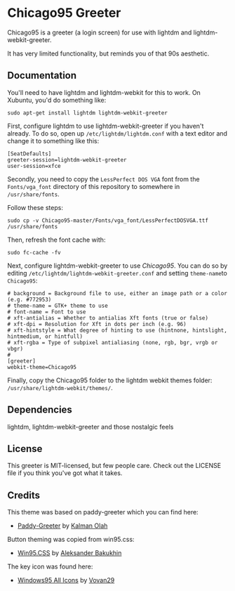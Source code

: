 Chicago95 Greeter
===================

Chicago95 is a greeter (a login screen) for use with lightdm and lightdm-webkit-greeter.

It has very limited functionality, but reminds you of that 90s aesthetic.

Documentation
-------------

You'll need to have lightdm and lightdm-webkit for this to work. On Xubuntu, you'd do something like:

    sudo apt-get install lightdm lightdm-webkit-greeter

First, configure lightdm to use lightdm-webkit-greeter if you haven't already. To do so, open up `/etc/lightdm/lightdm.conf` with a text editor and change it to something like this:

```
[SeatDefaults]
greeter-session=lightdm-webkit-greeter
user-session=xfce
```

Secondly, you need to copy the `LessPerfect DOS VGA` font from the `Fonts/vga_font` directory of this repository to somewhere in `/usr/share/fonts`.

Follow these steps:
```
sudo cp -v Chicago95-master/Fonts/vga_font/LessPerfectDOSVGA.ttf /usr/share/fonts
```

Then, refresh the font cache with:
```
sudo fc-cache -fv
```

Next, configure lightdm-webkit-greeter to use *Chicago95*. You can do so by editing `/etc/lightdm/lightdm-webkit-greeter.conf` and setting `theme-name`to `Chicago95`:

```
# background = Background file to use, either an image path or a color (e.g. #772953)
# theme-name = GTK+ theme to use
# font-name = Font to use
# xft-antialias = Whether to antialias Xft fonts (true or false)
# xft-dpi = Resolution for Xft in dots per inch (e.g. 96)
# xft-hintstyle = What degree of hinting to use (hintnone, hintslight, hintmedium, or hintfull)
# xft-rgba = Type of subpixel antialiasing (none, rgb, bgr, vrgb or vbgr)
#
[greeter]
webkit-theme=Chicago95
```


Finally, copy the Chicago95 folder to the lightdm webkit themes folder: `/usr/share/lightdm-webkit/themes/`.

Dependencies
------------

lightdm, lightdm-webkit-greeter and those nostalgic feels

License
-------

This greeter is MIT-licensed, but few people care. Check out the LICENSE file if you think you've got what it takes.

Credits
-------

This theme was based on paddy-greeter which you can find here: 

*   [Paddy-Greeter](https://github.com/kalmanolah/paddy-greeter/) by [Kalman Olah](https://github.com/kalmanolah/)

Button theming was copied from win95.css:
*   [Win95.CSS](https://github.com/AlexBSoft/win95.css) by [Aleksander Bakukhin](https://github.com/AlexBSoft)

The key icon was found here:
*   [Windows95 All Icons](https://archive.org/details/windows-95-all-icons) by [Vovan29](https://archive.org/search?query=creator%3A%22Vovan29%22)

